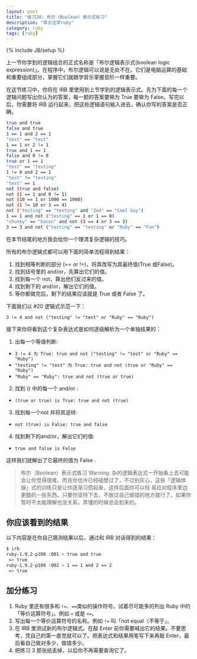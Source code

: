 ```yaml
---
layout: post
title: "练习28: 布尔（Boolean）表示式练习"
description: "笨方法学ruby"
category: ruby
tags: [ruby]
---
```

{% include JB/setup %}

上一节你学到的逻辑组合的正式名称是「布尔逻辑表示式(boolean logic expression)」。在程序中，布尔逻辑可以说是无处不在。它们是电脑运算的基础和重要组成部分，掌握它们就跟学音乐掌握音阶一样重要。

在这节练习中，你将在 IRB 里使用到上节学到的逻辑表示式。先为下面的每一个逻辑问题写出你认为的答案，每一题的答案要嘛为 True 要嘛为 False。写完以后，你需要将 IRB 运行起来，把这些逻辑语句输入进去，确认你写的答案是否正确。

```sh
true and true
false and true
1 == 1 and 2 == 1
"test" == "test"
1 == 1 or 2 != 1
true and 1 == 1
false and 0 != 0
true or 1 == 1
"test" == "testing"
1 != 0 and 2 == 1
"test" != "testing"
"test" == 1
not (true and false)
not (1 == 1 and 0 != 1)
not (10 == 1 or 1000 == 1000)
not (1 != 10 or 3 == 4)
not ("testing" == "testing" and "Zed" == "Cool Guy")
1 == 1 and not ("testing" == 1 or 1 == 0)
"chunky" == "bacon" and not (3 == 4 or 3 == 3)
3 == 3 and not ("testing" == "testing" or "Ruby" == "Fun")
```

在本节结尾的地方我会给你一个理清复杂逻辑的技巧。

所有的布尔逻辑式都可以用下面的简单流程得到结果：

1. 找到相等判断的部分 (== or !=)，将其改写为其最终值(True 或False)。 
2. 找到括号里的 and/or，先算出它们的值。 
3. 找到每一个 not，算出他们反过来的值。 
4. 找到剩下的 and/or，解出它们的值。 
5. 等你都做完后，剩下的结果应该就是 True 或者 False 了。 

下面我们以 #20 逻辑式示范一下：

`3 != 4 and not ("testing" != "test" or "Ruby" == "Ruby")`

接下来你将看到这个复杂表达式是如何逐级解析为一个单独结果的：

1. 出每一个等值判断: 

* `3 != 4 为 True: true and not ("testing" != "test" or "Ruby" == "Ruby")` 
* `"testing" != "test" 为 True: true and not (true or "Ruby" == "Ruby")` 
* `"Ruby" == "Ruby": true and not (true or true)`
 
2. 找到 () 中的每一个 and/or : 

* `(true or true) is True: true and not (true)`

3. 找到每一个not 并将其逆转: 

* `not (true) is False: true and false`
 
4. 找到剩下的and/or，解出它们的值: 

* `true and false is False`
 
这样我们就解出了它最终的值为 False .

>布尔（Boolean）表示式练习 Warning: 杂的逻辑表达式一开始看上去可能会让你觉得很难。而且你也许已经碰壁过了，不过别灰心，这些「逻辑体操」式的训练只是让你逐渐习惯起来，这样后面你可以轻 易应对程序里边更酷的一些东西。只要你坚持下去，不放过自己做错的地方就行了。如果你暂时不太能理解也没关系，弄懂的时候总会到来的。

你应该看到的结果
----------------

以下内容是在你自己猜测结果以后，通过和 IRB 对话得到的结果：

```sh
$ irb
ruby-1.9.2-p180 :001 > true and true
 => true 
ruby-1.9.2-p180 :002 > 1 == 1 and 2 == 2
 => true
```
 
加分练习
--------

1. Ruby 里还有很多和 `!=`、`==`类似的操作符号。试着尽可能多的列出 Ruby 中的「等价运算符号」。例如 `<` 或是 `<=`。 
2. 写出每一个等价运算符号的名称。例如 `!=` 叫「not equal（不等于」。 
3. 在 IRB 里测试新的布尔逻辑式。在敲 Enter 前你需要喊出它的结果。不要思考，凭自己的第一直觉就可以了。把表达式和结果用笔写下来再敲 Enter，最后看自己做对多少，做错多少。 
4. 把练习 3 那张纸丢掉，以后你不再需要查询它了。
